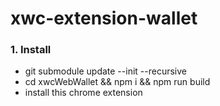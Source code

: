 # xwc-extension-wallet

### 1. Install

* git submodule update --init --recursive
* cd xwcWebWallet && npm i && npm run build
* install this chrome extension

